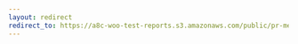 ```yaml
---
layout: redirect
redirect_to: https://a8c-woo-test-reports.s3.amazonaws.com/public/pr-merge/39469/e2e/index.html
---
```

